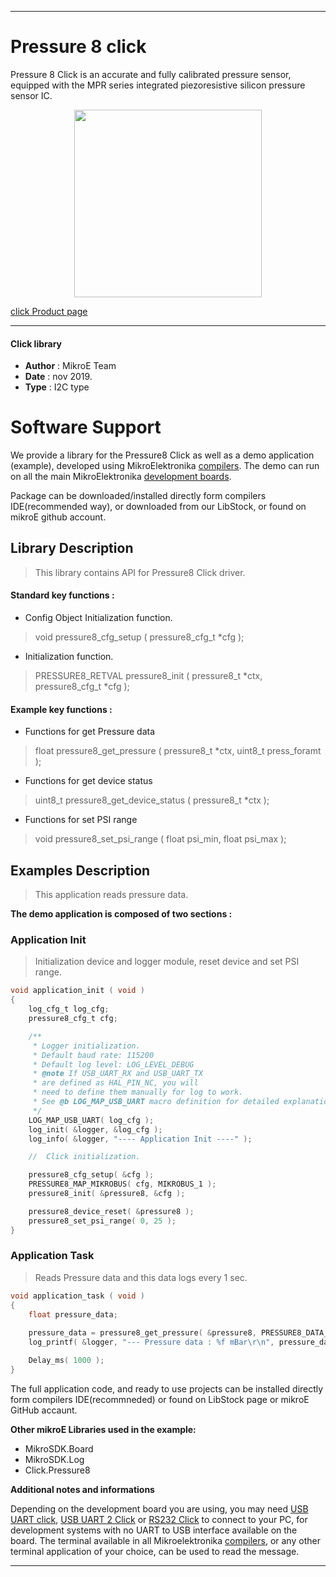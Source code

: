 
---
# Pressure 8 click

Pressure 8 Click is an accurate and fully calibrated pressure sensor, equipped with the MPR series integrated piezoresistive silicon pressure sensor IC. 

<p align="center">
  <img src="https://download.mikroe.com/images/click_for_ide/pressure8_click.png" height=300px>
</p>

[click Product page](https://www.mikroe.com/pressure-8-click)

---


#### Click library 

- **Author**        : MikroE Team
- **Date**          : nov 2019.
- **Type**          : I2C type


# Software Support

We provide a library for the Pressure8 Click 
as well as a demo application (example), developed using MikroElektronika 
[compilers](https://shop.mikroe.com/compilers). 
The demo can run on all the main MikroElektronika [development boards](https://shop.mikroe.com/development-boards).

Package can be downloaded/installed directly form compilers IDE(recommended way), or downloaded from our LibStock, or found on mikroE github account. 

## Library Description

> This library contains API for Pressure8 Click driver.

#### Standard key functions :

- Config Object Initialization function.
> void pressure8_cfg_setup ( pressure8_cfg_t *cfg ); 
 
- Initialization function.
> PRESSURE8_RETVAL pressure8_init ( pressure8_t *ctx, pressure8_cfg_t *cfg );


#### Example key functions :

- Functions for get Pressure data
> float pressure8_get_pressure ( pressure8_t *ctx, uint8_t press_foramt );
 
- Functions for get device status
> uint8_t pressure8_get_device_status ( pressure8_t *ctx );

- Functions for set PSI range
> void pressure8_set_psi_range ( float psi_min, float psi_max );

## Examples Description

> This application reads pressure data.

**The demo application is composed of two sections :**

### Application Init 

> Initialization device and logger module, reset device and set PSI range.

```c
void application_init ( void )
{
    log_cfg_t log_cfg;
    pressure8_cfg_t cfg;

    /** 
     * Logger initialization.
     * Default baud rate: 115200
     * Default log level: LOG_LEVEL_DEBUG
     * @note If USB_UART_RX and USB_UART_TX 
     * are defined as HAL_PIN_NC, you will 
     * need to define them manually for log to work. 
     * See @b LOG_MAP_USB_UART macro definition for detailed explanation.
     */
    LOG_MAP_USB_UART( log_cfg );
    log_init( &logger, &log_cfg );
    log_info( &logger, "---- Application Init ----" );

    //  Click initialization.

    pressure8_cfg_setup( &cfg );
    PRESSURE8_MAP_MIKROBUS( cfg, MIKROBUS_1 );
    pressure8_init( &pressure8, &cfg );

    pressure8_device_reset( &pressure8 );
    pressure8_set_psi_range( 0, 25 );
}
```

### Application Task

> Reads Pressure data and this data logs every 1 sec.

```c
void application_task ( void )
{
    float pressure_data;
    
    pressure_data = pressure8_get_pressure( &pressure8, PRESSURE8_DATA_IN_mBar );
    log_printf( &logger, "--- Pressure data : %f mBar\r\n", pressure_data );

    Delay_ms( 1000 );
}
```

The full application code, and ready to use projects can be  installed directly form compilers IDE(recommneded) or found on LibStock page or mikroE GitHub accaunt.

**Other mikroE Libraries used in the example:** 

- MikroSDK.Board
- MikroSDK.Log
- Click.Pressure8

**Additional notes and informations**

Depending on the development board you are using, you may need 
[USB UART click](https://shop.mikroe.com/usb-uart-click), 
[USB UART 2 Click](https://shop.mikroe.com/usb-uart-2-click) or 
[RS232 Click](https://shop.mikroe.com/rs232-click) to connect to your PC, for 
development systems with no UART to USB interface available on the board. The 
terminal available in all Mikroelektronika 
[compilers](https://shop.mikroe.com/compilers), or any other terminal application 
of your choice, can be used to read the message.



---
